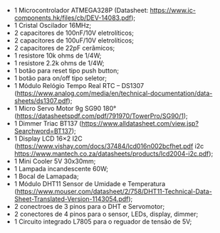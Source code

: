 - 1 Microcontrolador ATMEGA328P (Datasheet: https://www.ic-components.hk/files/cb/DEV-14083.pdf);
- 1 Cristal Oscilador 16MHz; 
- 2 capacitores de 100nF/10V eletrolíticos;
- 2 capacitores de 100uF/10V eletrolíticos;
- 2 capacitores de 22pF cerâmicos;
- 1 resistore 10k ohms de 1/4W;
- 1 resistore 2.2k ohms de 1/4W;
- 1 botão para reset tipo push button;
- 1 botão para on/off tipo seletor;
- 1 Módulo Relógio Tempo Real RTC – DS1307 (https://www.analog.com/media/en/technical-documentation/data-sheets/ds1307.pdf);
- 1 Micro Servo Motor 9g SG90 180° (https://datasheetspdf.com/pdf/791970/TowerPro/SG90/1);
- 1 Dimmer Triac BT137 (https://www.alldatasheet.com/view.jsp?Searchword=BT137);
- 1 Display LCD 16×2 I2C (https://www.vishay.com/docs/37484/lcd016n002bcfhet.pdf i2c https://www.mantech.co.za/datasheets/products/lcd2004-i2c.pdf);
- 1 Mini Cooler 5V 30x30mm;
- 1 Lampada incandescente 60W;
- 1 Bocal de Lamapada;
- 1 Módulo DHT11 Sensor de Umidade e Temperatura (https://www.mouser.com/datasheet/2/758/DHT11-Technical-Data-Sheet-Translated-Version-1143054.pdf);
- 2 conectroes de 3 pinos para o DHT e Servomotor;
- 2 conectores de 4 pinos para o sensor, LEDs, display, dimmer;
- 1 Circuito integrado L7805 para o reguador de tensão de 5V;

